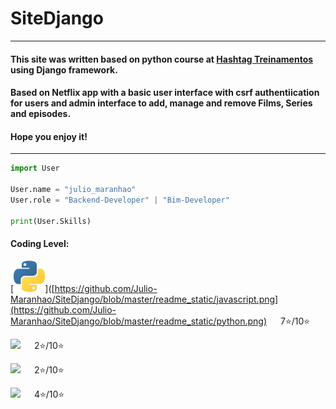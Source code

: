 # SiteDjango
<hr>

#### This site was written based on python course at [Hashtag Treinamentos]("https://www.hashtagtreinamentos.com/") using Django framework.

#### Based on Netflix app with a basic user interface with csrf authentiication for users and admin interface to add, manage and remove Films, Series and episodes.

#### Hope you enjoy it!

<hr>


```python 
import User

User.name = "julio_maranhao"
User.role = "Backend-Developer" | "Bim-Developer"

print(User.Skills)
```
#### Coding Level:

[<img src="https://github.com/Julio-Maranhao/SiteDjango/blob/master/readme_static/python.png" height="50 px">]([https://github.com/Julio-Maranhao/SiteDjango/blob/master/readme_static/javascript.png](https://github.com/Julio-Maranhao/SiteDjango/blob/master/readme_static/python.png)  &emsp; 7:star:/10:star:

[<img src="https://github.com/Julio-Maranhao/SiteDjango/blob/master/readme_static/javascript.png height='50 px'">](https://github.com/Julio-Maranhao/SiteDjango/blob/master/readme_static/javascript.png)  &emsp; 2:star:/10:star:

[<img src="https://github.com/Julio-Maranhao/SiteDjango/blob/master/readme_static/sql.png height='50 px'">](https://github.com/Julio-Maranhao/SiteDjango/blob/master/readme_static/sql.png)  &emsp; 2:star:/10:star:

[<img src="https://github.com/Julio-Maranhao/SiteDjango/blob/master/readme_static/django.png height='50 px'">](https://github.com/Julio-Maranhao/SiteDjango/blob/master/readme_static/django.png)  &emsp; 4:star:/10:star:


